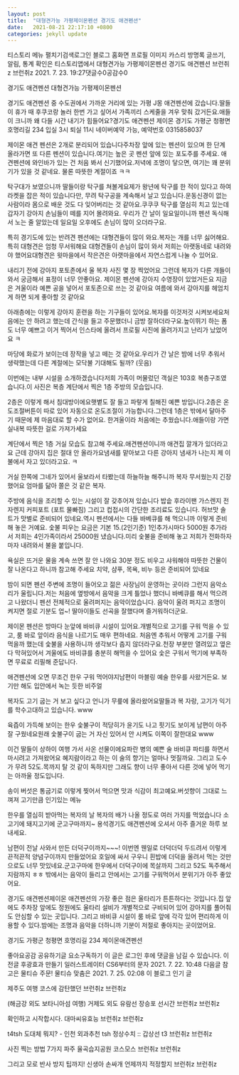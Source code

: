 ```yaml
---
layout: post
title:  "대형견가능 가평제이몬펜션 경기도 애견펜션"
date:   2021-08-21 22:17:10 +0800
categories: jekyll update
---
```

티스토리 메뉴 펼치기검색로그인
블로그 홈화면
프로필 이미지
카스리
방명록
글쓰기, 알림, 통계 확인은 티스토리앱에서
대형견가능 가평제이몬펜션 경기도 애견펜션
브런취z 브런취z
2021. 7. 23. 19:27댓글수0공감수0

경기도 애견펜션 대형견가능 가평제이몬펜션


경기도 애견펜션 중 수도권에서 가까운 거리에 있는 가평 J몽 애견펜션에 갔습니다.딸들이 휴가 때 후쿠코랑 놀러 한번 가고 싶어서 가족끼리 스케줄을 겨우 맞춰 갔거든요.애들이 크니까 왜 다들 시간 내기가 힘들어요?경기도 애견펜션 제이몬 경기도 가평군 청평면 호명리길 234 입실 3시 퇴실 11시 네이버예약 가능, 예약번호 0315858037


제이몬 애견 펜션은 2개로 분리되어 있습니다주차장 앞에 있는 펜션이 있으며 한 단계 올라가면 또 다른 펜션이 있습니다.여기는 높은 곳 펜션 앞에 있는 포도주를 주세요.
애견펜션에 와인바가 있는 건 처음 봐서 신기했어요.저녁에 조명이 닿으면, 여기는 꽤 분위기가 있을 것 같네요. 물론 따뜻한 계절이죠 ㅋㅋ


탁구대가 보였으니까 딸들이랑 탁구를 쳐볼게요제가 왕년에 탁구를 한 적이 있다고 하여 라켓을 잡은 적이 있습니다만, 무려 탁구공을 계속해서 날고 있습니다.운동신경이 없는 사람이라 몸으로 배운 것도 다 잊어버리는 것 같아요.쿠쿠쿠
탁구를 열심히 치고 있는데 갑자기 강아지 손님들이 떼를 지어 몰려와요. 우리가 간 날이 일요일이니까 펜션 독식해서 노는 줄 알았는데 일요일 오후에도 손님이 많이 오더라구요.


특히 경기도에 있는 반려견 펜션에는 대형견들이 많이 와요.복자는 개를 너무 싫어해요. 특히 대형견은 엄청 무서워해요
대형견들이 손님이 많이 와서 저희는 아랫동네로 내려와야 했어요대형견은 윗마을에서 작은견은 아랫마을에서 자연스럽게 나눌 수 있어요.



내리기 전에 강아지 포토존에서 울 복자 사진 몇 장 찍었어요 그런데 복자가 다른 개들이 와서 궁금해서 표정이 너무 안좋아요.
제이몬 펜션에 강아지 수영장이 있었거든요 지금은 겨울이라 예쁜 공을 넣어서 포토존으로 쓰는 것 같아요 여름에 와서 강아지를 헤엄치게 하면 되게 좋아할 것 같아요


아래층에는 이렇게 강아지 훈련을 하는 기구들이 있어요.복자를 이것저것 시켜보세요처음에는 안 하려고 했는데 간식을 들고 주문했더니 금방 잘하더라구요.높이뛰기 하는 폼도 너무 예쁘고 이거 찍어서 인스타에 올려서 프로필 사진에 올려가지고 난리가 났었어요 ㅋ

마당에 화로가 보이는데 장작을 넣고 떼는 것 같아요.우리가 간 날은 밤에 너무 추워서 생략했는데 다른 계절에는 모닥불 기대해도 될까? (웃음)


이번에는 내부 시설을 소개하겠습니다저희 가족이 머물렀던 객실은 103호 복층구조였습니다.이 사진은 복층 계단에서 찍은 1층 주방의 모습입니다.


2층은 이렇게 해서 침대방이에요햇볕도 잘 들고 파랗게 칠해진 예쁜 방입니다.2층은 온도조절버튼이 따로 있어 자동으로 온도조절이 가능합니다.그런데 1층은 밖에서 달아주기 때문에 제 마음대로 할 수가 없어요. 한겨울이라 처음에는 추웠습니다.애들이랑 가면 실내복 따뜻한 걸로 가져가세요


계단에서 찍은 1층 거실 모습도 참고해 주세요.애견펜션이니까 애견집 깔개가 있더라고요 근데 강아지 집은 절대 안 올라가요냄새를 맡아보고 다른 강아지 냄새가 나는지 제 이불에서 자고 있더라고요. ㅋ



거실 한쪽에 그네가 있어서 울보라서 타봤는데 하늘하늘 해주니까 복자 무서웠는지 긴장했어요 엄마를 닮아 쫄은 것 같은 복자.



주방에 음식을 조리할 수 있는 시설이 잘 갖추어져 있습니다 밥솥 후라이팬 가스렌지 전자렌지 커피포트 (포트 물빠짐) 그리고 컵접시의 간단한 조리료도 있습니다. 허브맛 솔트가 맛별로 준비되어 있네요.역시 펜션에서는 다들 바베큐를 해 먹으니까 이렇게 준비해 놓은 거예요.
숯불 피우는 요금은 기본 15.(2인기준) 1인추가시마다 5000원 추가라서 저희는 4인가족이라서 25000원 냈습니다.미리 숯불을 준비해 놓고 저희가 전화하자마자 내려와서 불을 붙입니다.


욕실은 뜨거운 물을 계속 쓰면 잘 안 나와요 30분 정도 비우고 샤워해야 따뜻한 건물이 잘 나온다고 하니까 참고해 주세요 치약, 샴푸, 목욕, 비누 등은 준비되어 있네요


밤이 되면 펜션 주변에 조명이 들어오고 젊은 사장님이 운영하는 곳이라 그런지 음악소리가 울립니다.저는 처음에 옆방에서 음악을 크게 틀었나 했더니 바베큐를 해서 먹으려고 나왔더니 펜션 전체적으로 울려퍼지는 음악이었습니다.
음악이 울려 퍼지고 조명이 켜지면 절로 기분도 업~! 딸아이들도 선곡을 잘했다며 즐거워하더군요.



제이몬 펜션은 방마다 눈앞에 바비큐 시설이 있어요.개별적으로 고기를 구워 먹을 수 있고, 룸 바로 앞이라 음식을 나르기도 매우 편하네요.
처음엔 추워서 어떻게 고기를 구워먹을까 했는데 숯불을 사용하니까 생각보다 춥지 않더라구요.천장 부분만 열려있고 옆은 다 막혀있어서 겨울에도 바비큐를 충분히 해먹을 수 있어요 숯은 구워서 먹기에 부족하면 무료로 리필해 준답니다.



애견펜션에 오면 무조건 한우 구워 먹어야지남편이 마블링 예술 한우를 사왔거든요. 보기만 해도 입안에서 녹는 듯한 비주얼


복자도 고기 굽는 거 보고 싶다고 언니가 무릎에 올라왔어요딸들과 복 자랑, 고기가 익기를 학수고대하고 있습니다. www

육즙이 가득해 보이는 한우 숯불구이 적당히가 윤기도 나고 핏기도 보이게 남편이 아주 잘 구웠네요원래 숯불구이 굽는 거 자신 있어서 안 시켜도 이쪽이 잘한대요 www

이건 딸들이 상하이 여행 가서 사온 선물이에요파란 병의 예쁜 술 바비큐 파티를 하면서 마시려고 가져왔어요
혜지람이라고 하는 이 술의 향기는 얼마나 멋질까요. 그리고 도수가 무려 52도.목까지 탈 것 같이 독하지만 그래도 향이 너무 좋아서 다른 것에 넣어 먹기는 아까울 정도입니다.




송이 버섯은 통굽기로 이렇게 찢어서 먹으면 맛과 식감이 최고예요.버섯향이 그대로 느껴져 고기만큼 인기있는 메뉴


한우를 열심히 받아먹는 복자의 날 복자의 배가 나올 정도로 여러 가지를 먹었습니다 소고기에 돼지고기에 군고구마까지~ 용석경기도 애견펜션에 오셔서 아주 즐거운 하루 보내세요.


남편이 전날 사와서 만든 더덕구이까지~~~! 이번엔 웬일로 더덕더덕 두드려서 이렇게 끈적끈적 양념구이까지 만들었어요 호일에 싸서 구우니 흰밥에 더덕을 올려서 먹는 것만으로도 너무 맛있네요.군고구마에 한우에서 더덕구이에 목살까지 그리고 52도 독주해서 지람까지 ㅎㅎ
밖에서는 음악이 들리고 안에서는 고기를 구워먹어서 분위기가 아주 좋았어요.





경기도 애견펜션제이몬 애견펜션의 가장 좋은 점은 울타리가 튼튼하다는 것입니다.집 앞에도 주차장 앞에도 정원에도 울타리 설비가 개별적으로 구비되어 있어 강아지를 풀어줘도 안심할 수 있는 곳입니다.
그리고 바비큐 시설이 룸 바로 앞에 각각 있어 편리하게 이용할 수 있다.밤에는 조명과 음악을 더하니까 기분이 저절로 좋아지는 곳이었어요.

 

 

 

경기도 가평군 청평면 호명리길 234 제이몬애견펜션



좋아요공감
공유하기글 요소구독하기
이 글은 로그인 후에 댓글을 남길 수 있습니다.
이전글
후광효과 만들기 일러스트레이터 CS6부터의 문자
2021. 7. 22. 10:48
다음글
참고은 물티슈 주문! 물티슈 맞춤은
2021. 7. 25. 02:08
이 블로그 인기 글

제주도 여행 코스에 감탄했던
브런취z 브런취z

(해금강 외도 보타니아섬 여행) 거제도 외도 유람선 장승포 선시간
브런취z 브런취z

확인하고 시작합시다. 대마씨유효능
브런취z 브런취z

t4tsh 도대체 뭐지? - 인천 외과추천 tsh 정상수치 :: 갑상선 t3
브런취z 브런취z

사진 찍는 방법 7가지 파주 율곡습지공원 코스모스
브런취z 브런취z

그리고 모로 반사 방지 팁까지! 신생아 손싸개 언제까지 적정할지
브런취z 브런취z